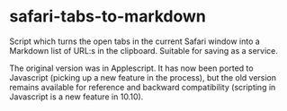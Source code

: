safari-tabs-to-markdown
=======================

Script which turns the open tabs in the current Safari window into a Markdown list of URL:s in the clipboard. Suitable for saving as a service.

The original version was in Applescript. It has now been ported to Javascript (picking up a new feature in the process), but the old version remains available for reference and backward compatibility (scripting in Javascript is a new feature in 10.10).
